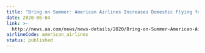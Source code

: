 ```yaml
---
title: "Bring on Summer: American Airlines Increases Domestic Flying for Summer Travel Season, Begins Reopening Admirals Clubs and Increases Flexibility"
date: 2020-06-04
link: >-
  http://news.aa.com/news/news-details/2020/Bring-on-Summer-American-Airlines-Increases-Domestic-Flying-for-Summer-Travel-Season-Begins-Reopening-Admirals-Clubs-and-Increases-Flexibility-OPS-DIS-06/default.aspx
airlineCode: american_airlines
status: published
---
```

